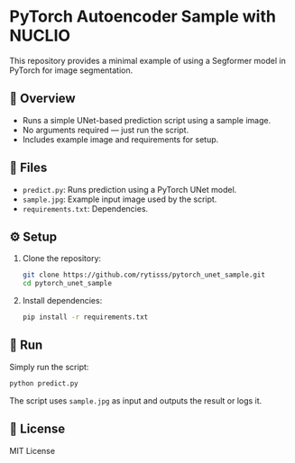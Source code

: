 # PyTorch Autoencoder Sample with NUCLIO

This repository provides a minimal example of using a Segformer model in PyTorch for image segmentation.

## 🧠 Overview

- Runs a simple UNet-based prediction script using a sample image.
- No arguments required — just run the script.
- Includes example image and requirements for setup.

## 📁 Files

- `predict.py`: Runs prediction using a PyTorch UNet model.
- `sample.jpg`: Example input image used by the script.
- `requirements.txt`: Dependencies.

## ⚙️ Setup

1. Clone the repository:
   ```bash
   git clone https://github.com/rytisss/pytorch_unet_sample.git
   cd pytorch_unet_sample
   ```

2. Install dependencies:
   ```bash
   pip install -r requirements.txt
   ```

## 🚀 Run

Simply run the script:

```bash
python predict.py
```

The script uses `sample.jpg` as input and outputs the result or logs it.

## 📄 License

MIT License
